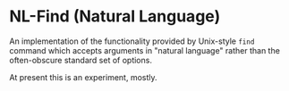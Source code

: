 # NL-Find (Natural Language)

An implementation of the functionality provided by Unix-style `find` command which
accepts arguments in "natural language" rather than the often-obscure standard set
of options.

At present this is an experiment, mostly.
